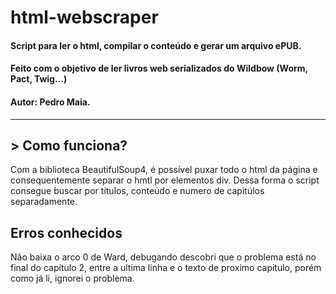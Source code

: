 # html-webscraper
#### Script para ler o html, compilar o conteúdo e gerar um arquivo ePUB.
#### Feito com o objetivo de ler livros web serializados do Wildbow (Worm, Pact, Twig...)
#### Autor: Pedro Maia.
---
## > Como funciona?
Com a biblioteca BeautifulSoup4, é possível puxar todo o html da página e consequentemente separar o hmtl por elementos div. Dessa forma o script consegue buscar por títulos, conteúdo e numero de capitúlos separadamente.

## Erros conhecidos
Não baixa o arco 0 de Ward, debugando descobri que o problema está no final do capítulo 2, entre a ultima linha e o texto de proximo capitulo, porém como já li, ignorei o problema.

